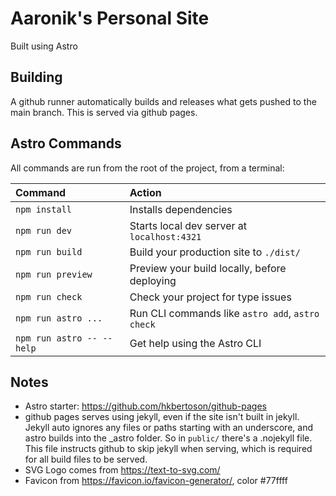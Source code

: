 # Aaronik's Personal Site

Built using Astro

## Building

A github runner automatically builds and releases what gets pushed to the main branch.
This is served via github pages.

## Astro Commands

All commands are run from the root of the project, from a terminal:

| Command                   | Action                                           |
| :------------------------ | :----------------------------------------------- |
| `npm install`             | Installs dependencies                            |
| `npm run dev`             | Starts local dev server at `localhost:4321`      |
| `npm run build`           | Build your production site to `./dist/`          |
| `npm run preview`         | Preview your build locally, before deploying     |
| `npm run check`           | Check your project for type issues               |
| `npm run astro ...`       | Run CLI commands like `astro add`, `astro check` |
| `npm run astro -- --help` | Get help using the Astro CLI                     |

## Notes
* Astro starter: https://github.com/hkbertoson/github-pages
* github pages serves using jekyll, even if the site isn't built in jekyll.
  Jekyll auto ignores any files or paths starting with an underscore, and astro
  builds into the _astro folder. So in `public/` there's a .nojekyll file. This file
  instructs github to skip jekyll when serving, which is required for all build files
  to be served.
* SVG Logo comes from https://text-to-svg.com/
* Favicon from https://favicon.io/favicon-generator/, color #77ffff
